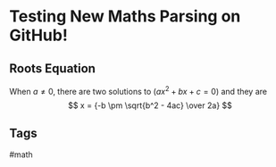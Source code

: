 # Testing New Maths Parsing on GitHub!

## Roots Equation

When $a \ne 0$, there are two solutions to $(ax^2 + bx + c = 0)$ and they are
$$ x = {-b \pm \sqrt{b^2 - 4ac} \over 2a} $$

## Tags
#math
